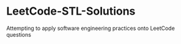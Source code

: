 # LeetCode-STL-Solutions
Attempting to apply software engineering practices onto LeetCode questions
